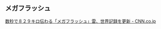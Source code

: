 ## メガフラッシュ

[数秒で８２９キロ伝わる「メガフラッシュ」雷、世界記録を更新 - CNN.co.jp](https://www.cnn.co.jp/fringe/35236308.html)
